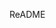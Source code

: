 ReADME
<!-- 
//header
// --logo
// --location
// -- navItems
//     ->search
//     -> offers
//     -> help
//     -> sign In
//     -> Cart

// Body 
// -> search Bar
// -> restaurant Container
// -> restaurant Cards  -->